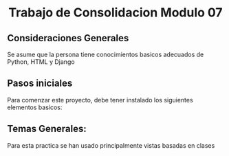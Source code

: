 <h1 align="center">Trabajo de Consolidacion Modulo 07</h1>

## Consideraciones Generales

Se asume que la persona tiene conocimientos basicos adecuados de Python, HTML y Django

## Pasos iniciales

Para comenzar este proyecto, debe tener instalado los siguientes elementos basicos:


## Temas Generales:

Para esta practica se han usado principalmente vistas basadas en clases
